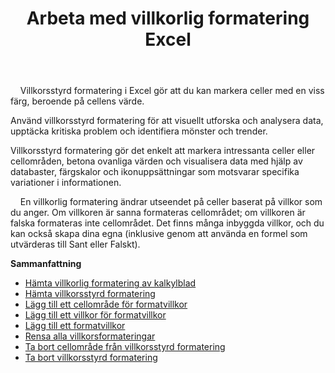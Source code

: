 ﻿---
title: Arbeta med villkorlig formatering Excel
second_title: Documen
linktitle: Villkorlig formatering
type: docs
url: /sv/conditional-formattings/
aliases: [/working-with-conditional-formatting/]
keywords: REST API, spreadsheets, excel, conditional formattin
description: "Cells.Cloud API för Excel operate: villkorsstyrd formatering operate"
weight: 100
kwords: Excel, Office Moln, REST API, Kalkylblad, PDF, CSV, Json, Markdown, Villkorsstyrd formatering
---
&nbsp;&nbsp;&nbsp;&nbsp;Villkorsstyrd formatering i Excel gör att du kan markera celler med en viss färg, beroende på cellens värde.

Använd villkorsstyrd formatering för att visuellt utforska och analysera data, upptäcka kritiska problem och identifiera mönster och trender.

Villkorsstyrd formatering gör det enkelt att markera intressanta celler eller cellområden, betona ovanliga värden och visualisera data med hjälp av databaster, färgskalor och ikonuppsättningar som motsvarar specifika variationer i informationen.

&nbsp;&nbsp;&nbsp;&nbsp;En villkorlig formatering ändrar utseendet på celler baserat på villkor som du anger. Om villkoren är sanna formateras cellområdet; om villkoren är falska formateras inte cellområdet. Det finns många inbyggda villkor, och du kan också skapa dina egna (inklusive genom att använda en formel som utvärderas till Sant eller Falskt).

**Sammanfattning**

- [Hämta villkorlig formatering av kalkylblad](/cells/sv/conditional-formattings/get-all/)
- [Hämta villkorsstyrd formatering](/cells/sv/conditional-formattings/get/)
- [Lägg till ett cellområde för formatvillkor](/cells/sv/conditional-formattings/add-cell-area/)
- [Lägg till ett villkor för formatvillkor](/cells/sv/conditional-formattings/add-a-condition/)
- [Lägg till ett formatvillkor](/cells/sv/conditional-formattings/add-format-condition/)
- [Rensa alla villkorsformateringar](/cells/sv/conditional-formattings/clear/)
- [Ta bort cellområde från villkorsstyrd formatering](/cells/sv/conditional-formattings/delete-cell-area/)
- [Ta bort villkorsstyrd formatering](/cells/sv/conditional-formattings/delete/)
